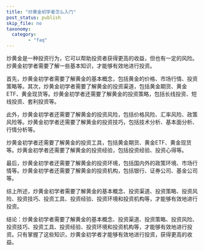 ```yaml
---
title: "炒黄金初学者怎么入门"
post_status: publish
skip_file: no
taxonomy:
  category:
        - "faq"
---
```


炒黄金是一种投资行为，它可以帮助投资者获得更高的收益，但也有一定的风险。炒黄金初学者需要了解一些基本知识，才能够有效地进行投资。

首先，炒黄金初学者需要了解黄金的基本概念，包括黄金的价格、市场行情、投资策略等。其次，炒黄金初学者需要了解黄金的投资渠道，包括黄金期货、黄金ETF、黄金现货等。炒黄金初学者还需要了解黄金的投资策略，包括长线投资、短线投资、套利投资等。

此外，炒黄金初学者还需要了解黄金的投资风险，包括价格风险、汇率风险、政策风险等。炒黄金初学者还需要了解黄金的投资技巧，包括技术分析、基本面分析、行情分析等。

炒黄金初学者还需要了解黄金的投资工具，包括黄金期货、黄金ETF、黄金现货等。炒黄金初学者还需要了解黄金的投资经验，包括投资经验、投资心得等。

最后，炒黄金初学者还需要了解黄金的投资环境，包括国内外的政策环境、市场行情等。炒黄金初学者还需要了解黄金的投资机构，包括银行、证券公司、基金公司等。

综上所述，炒黄金初学者需要了解黄金的基本概念、投资渠道、投资策略、投资风险、投资技巧、投资工具、投资经验、投资环境和投资机构等，才能够有效地进行投资。

结论：炒黄金初学者需要了解黄金的基本概念、投资渠道、投资策略、投资风险、投资技巧、投资工具、投资经验、投资环境和投资机构等，才能够有效地进行投资。只有掌握了这些知识，炒黄金初学者才能够有效地进行投资，获得更高的收益。
